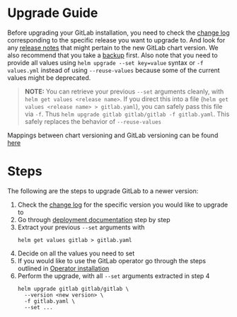 # Upgrade Guide

Before upgrading your GitLab installation, you need to check the [change log](https://gitlab.com/charts/gitlab/blob/master/CHANGELOG.md) corresponding to the specific release you want to upgrade to. And look for any [release notes](../releases/README.md) that might pertain to the new GitLab chart version. We also recommend that you take a [backup](https://gitlab.com/charts/gitlab/blob/master/doc/backup-restore/README.md) first. Also note that you need to provide all values using `helm upgrade --set key=value` syntax or `-f values.yml` instead of using `--reuse-values` because some of the current values might be deprecated.

> **NOTE:** You can retrieve your previous `--set` arguments cleanly, with
`helm get values <release name>`. If you direct this into a file
(`helm get values <release name> > gitlab.yaml`), you can safely pass this
file via `-f`. Thus `helm upgrade gitlab gitlab/gitlab -f gitlab.yaml`.
This safely replaces the behavior of `--reuse-values`

Mappings between chart versioning and GitLab versioning can be found [here](./version-mappings.md)

# Steps

The following are the steps to upgrade GitLab to a newer version:

1. Check the [change log](https://gitlab.com/charts/gitlab/blob/master/CHANGELOG.md) for the specific version you would like to upgrade to
1. Go through [deployment documentation](./deployment.md) step by step
1. Extract your previous `--set` arguments with
   ```
   helm get values gitlab > gitlab.yaml
   ```
1. Decide on all the values you need to set
1. If you would like to use the GitLab operator go through the steps outlined in [Operator installation](./operator.md)
1. Perform the upgrade, with all `--set` arguments extracted in step 4
   ```
   helm upgrade gitlab gitlab/gitlab \
     --version <new version> \
     -f gitlab.yaml \
     --set ...
   ```
